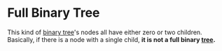 # Full Binary Tree
This kind of [binary tree](Computer%20Science/Data%20Structures/Tree/binary%20tree.md)'s nodes all have either zero or two children. 
Basically, if there is a node with a single child, **it is not a full binary [tree](Computer%20Science/Data%20Structures/tree.md).** 